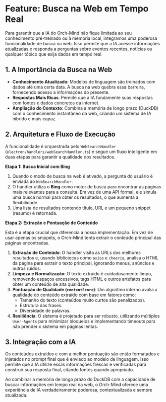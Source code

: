 # Feature: Busca na Web em Tempo Real

Para garantir que a IA do Orch-Mind não fique limitada ao seu conhecimento pré-treinado ou à memória local, integramos uma poderosa funcionalidade de busca na web. Isso permite que a IA acesse informações atualizadas e responda a perguntas sobre eventos recentes, notícias ou qualquer tópico que exija dados em tempo real.

## 1. A Importância da Busca na Web

-   **Conhecimento Atualizado**: Modelos de linguagem são treinados com dados até uma certa data. A busca na web quebra essa barreira, fornecendo acesso a informações do presente.
-   **Respostas Mais Ricas**: Permite que a IA fundamente suas respostas com fontes e dados concretos da internet.
-   **Ampliação do Contexto**: Combina a memória de longo prazo (DuckDB) com o conhecimento instantâneo da web, criando um sistema de IA híbrido e mais capaz.

## 2. Arquitetura e Fluxo de Execução

A funcionalidade é orquestrada pelo `WebSearchHandler` (`electron/handlers/webSearchHandler.ts`) e segue um fluxo inteligente em duas etapas para garantir a qualidade dos resultados.

**Etapa 1: Busca Inicial com Bing**

1.  Quando o modo de busca na web é ativado, a pergunta do usuário é enviada ao `WebSearchHandler`.
2.  O handler utiliza o **Bing** como motor de busca para encontrar as páginas mais relevantes para a consulta. Em vez de uma API formal, ele simula uma busca normal para obter os resultados, o que aumenta a flexibilidade.
3.  Uma lista de resultados contendo título, URL e um pequeno snippet (resumo) é retornada.

**Etapa 2: Extração e Pontuação de Conteúdo**

Esta é a etapa crucial que diferencia a nossa implementação. Em vez de usar apenas os snippets, o Orch-Mind tenta extrair o conteúdo principal das páginas encontradas.

1.  **Extração de Conteúdo**: O handler visita as URLs dos melhores resultados e, usando bibliotecas como `axios` e `cheerio`, analisa o HTML da página para extrair o texto principal, ignorando menus, anúncios e outros ruídos.
2.  **Limpeza e Normalização**: O texto extraído é cuidadosamente limpo, removendo espaços excessivos, tags HTML e outros artefatos para obter um conteúdo de alta qualidade.
3.  **Pontuação de Qualidade (`contentScore`)**: Um algoritmo interno avalia a qualidade do conteúdo extraído com base em fatores como:
    -   Tamanho do texto (conteúdos muito curtos são penalizados).
    -   Estrutura das frases.
    -   Diversidade de palavras.
4.  **Resiliência**: O sistema é projetado para ser robusto, utilizando múltiplos `User-Agents` para minimizar bloqueios e implementando timeouts para não prender o sistema em páginas lentas.

## 3. Integração com a IA

Os conteúdos extraídos e com a melhor pontuação são então formatados e injetados no prompt final que é enviado ao modelo de linguagem. Isso permite que a IA utilize essas informações frescas e verificadas para construir sua resposta final, citando fontes quando apropriado.

Ao combinar a memória de longo prazo do DuckDB com a capacidade de buscar informações em tempo real na web, o Orch-Mind oferece uma experiência de IA verdadeiramente poderosa, contextualizada e sempre atualizada.
